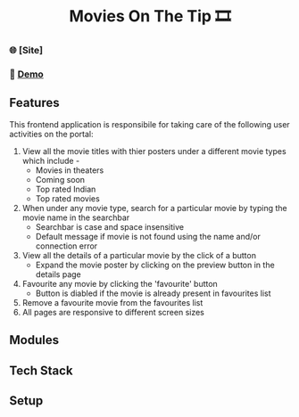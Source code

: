 <h1 align="center">Movies On The Tip 🎞️</h1>

### 🌐 [Site]
### 🔴 [Demo](https://www.youtube.com/watch?v=TkSwuNl_HEA&ab_channel=SubhamDas)

## Features
This frontend application is responsibile for taking care of the following user activities on the portal:
1. View all the movie titles with thier posters under a different movie types which include -
    - Movies in theaters
    - Coming soon
    - Top rated Indian
    - Top rated movies
1. When under any movie type, search for a particular movie by typing the movie name in the searchbar
    - Searchbar is case and space insensitive
    - Default message if movie is not found using the name and/or connection error
1. View all the details of a particular movie by the click of a button
    - Expand the movie poster by clicking on the preview button in the details page
1. Favourite any movie by clicking the 'favourite' button
    - Button is diabled if the movie is already present in favourites list
1. Remove a favourite movie from the favourites list
1. All pages are responsive to different screen sizes

## Modules


## Tech Stack

## Setup
